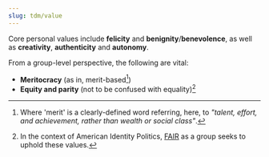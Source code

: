 ```yaml
---
slug: tdm/value
---
```


Core personal values include **felicity** and **benignity**/**benevolence**, as well as **creativity**, **authenticity** and **autonomy**.

From a group-level perspective, the following are vital:

- **Meritocracy** (as in, merit-based[^merit])
- **Equity and parity** (not to be confused with equality)[^fair]

[^fair]: In the context of American Identity Politics, [FAIR](https://www.fairforall.org/) as a group seeks to uphold these values.
[^merit]: Where 'merit' is a clearly-defined word referring, here, to *"talent, effort, and achievement, rather than wealth or social class"*.